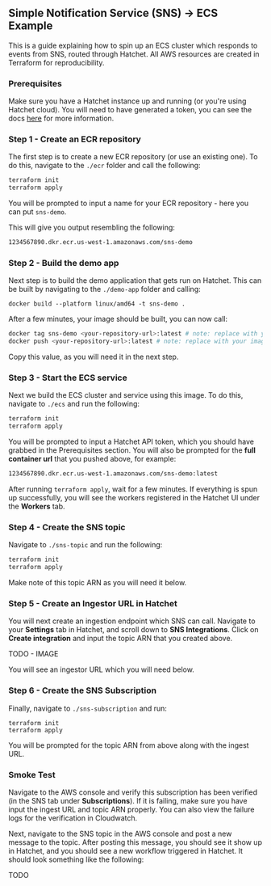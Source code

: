 ## Simple Notification Service (SNS) -> ECS Example

This is a guide explaining how to spin up an ECS cluster which responds to events from SNS, routed through Hatchet. All AWS resources are created in Terraform for reproducibility.

### Prerequisites

Make sure you have a Hatchet instance up and running (or you're using Hatchet cloud). You will need to have generated a token, you can see the docs [here](https://docs.hatchet.run/home/quickstart/installation) for more information.

### Step 1 - Create an ECR repository

The first step is to create a new ECR repository (or use an existing one). To do this, navigate to the `./ecr` folder and call the following:

```sh
terraform init
terraform apply
```

You will be prompted to input a name for your ECR repository - here you can put `sns-demo`.

This will give you output resembling the following:

```sh
1234567890.dkr.ecr.us-west-1.amazonaws.com/sns-demo
```

### Step 2 - Build the demo app

Next step is to build the demo application that gets run on Hatchet. This can be built by navigating to the `./demo-app` folder and calling:

```
docker build --platform linux/amd64 -t sns-demo .
```

After a few minutes, your image should be built, you can now call:

```sh
docker tag sns-demo <your-repository-url>:latest # note: replace with your image URL
docker push <your-repository-url>:latest # note: replace with your image URL
```

Copy this value, as you will need it in the next step.

### Step 3 - Start the ECS service

Next we build the ECS cluster and service using this image. To do this, navigate to `./ecs` and run the following:

```sh
terraform init
terraform apply
```

You will be prompted to input a Hatchet API token, which you should have grabbed in the Prerequisites section. You will also be prompted for the **full container url** that you pushed above, for example:

```sh
1234567890.dkr.ecr.us-west-1.amazonaws.com/sns-demo:latest
```

After running `terraform apply`, wait for a few minutes. If everything is spun up successfully, you will see the workers registered in the Hatchet UI under the **Workers** tab.

### Step 4 - Create the SNS topic

Navigate to `./sns-topic` and run the following:

```sh
terraform init
terraform apply
```

Make note of this topic ARN as you will need it below.

### Step 5 - Create an Ingestor URL in Hatchet

You will next create an ingestion endpoint which SNS can call. Navigate to your **Settings** tab in Hatchet, and scroll down to **SNS Integrations**. Click on **Create integration** and input the topic ARN that you created above.

TODO - IMAGE

You will see an ingestor URL which you will need below.

### Step 6 - Create the SNS Subscription

Finally, navigate to `./sns-subscription` and run:

```
terraform init
terraform apply
```

You will be prompted for the topic ARN from above along with the ingest URL.

### Smoke Test

Navigate to the AWS console and verify this subscription has been verified (in the SNS tab under **Subscriptions**). If it is failing, make sure you have input the ingest URL and topic ARN properly. You can also view the failure logs for the verification in Cloudwatch.

Next, navigate to the SNS topic in the AWS console and post a new message to the topic. After posting this message, you should see it show up in Hatchet, and you should see a new workflow triggered in Hatchet. It should look something like the following:

TODO
